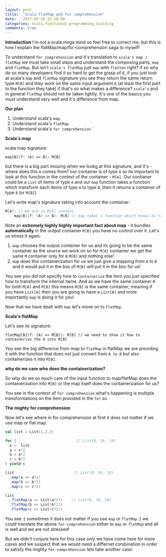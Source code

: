 ```yaml
---
layout: post
title:  "Scala flatMap and for comprehension"
date:   2017-05-24 22:18:00
categories: scala,functional-programming,scalding
comments: true
---
```

**Introduction**
I'm not a scala mega mind so feel free to correct me, but this is how I explain the flatMap/map/for-comprehension saga to myself!

To understand `for comprehension` and it's translation to `scala's map / flatMap` we must take small steps and understand the composing parts, `map` and `flatMap`.  But isn't `scala's flatMap` just `map` with `flatten` right? if so why do so many developers find it so hard to get the grasp of it, if you just look at scala's `map` and `flatMap` signature you see they return the same return type `M[B]` and they work on the same input argument `A` (at least the first part to the function they take) if that's so what makes a difference?  `scala's` and in general `flatMap` should not be taken lightly.  It's one of the basics you must understand very well and it's difference from map.

**Our plan**

1. Understand scala's `map`.
1. Understand scala's `flatMap`.
1. Understand scala's `for comprehension`.`

**Scala's map**

scala map signature:

`map[B](f: (A) => B): M[B]`

but there is a big part missing when we lookg at this signature, and it's - where does this `A` comes from? our container is of type `A` so its important to look at this function in the context of the container - `M[A]`.  Our contianer could be a `List` of items of type `A` and our `map` function takes a function which transform each items of type `A` to type `B`, then it returns a container of type `B` (or `M[B]`)

Let's write map's signature taking into account the container:

```scala
M[A]: // We are in M[A] context.
    map[B](f: (A) => B): M[B] // map takes a function which knows to transform A to B and then it bundles them in M[B]
```

Note an **extremely highly highly important fact about map** - it bundles **automatically** in the output container `M[B]` you have no control over it.  Let's us stress it again:

1. `map` chooses the output container for us and its going to be the same container as the source we work on so for `M[A]` container we get the same `M` container only for `B` `M[B]` and nothing else!
1. `map` does this containerization for us we just give a mapping from `A` to `B` and it would put it in the box of `M[B]` will put it in the box for us!

You see you did not specify how to `containerize` the item you just specified how to transform the internal items.  And as we have the same container `M` for both `M[A]` and `M[B]` this means `M[B]` is the same container, meaning if you have `List[A]` then you are going to have a `List[B]` and more importantly `map` is doing it for you!
 
Now that we have dealt with `map` let's move on to `flatMap`.

**Scala's flatMap**

Let's see its signature:

`flatMap[B](f: (A) => M[B]): M[B] // we need to show it how to containerize the A into M[B]`

You see the big difference from map to `flatMap` in flatMap we are providing it with the function that does not just convert from `A to B` but also containerizes it into `M[B]`.

**why do we care who does the containerization?**

So why do we so much care of the input function to map/flatMap does the containerization into `M[B]` or the map itself does the containerization for us?

You see in the context of `for comprehension` what's happening is multiple transformations on the item provided in the `for` so 

**The mighty for comprehension**

Now let's see where in for comprehension at first it does not matter if we use map or flat map.

```scala
val list = List(1,2,3)

for {                           // List(8, 16, 24)
  x <- list
  a = x*2
  b = a*2
  c = b*2
} yield c

list                           // List(8, 16, 24)
  .map(a => a*2)
  .map(b => b*2)
  .map(c => c*2)

list
  .flatMap(a => List(a*2))    // List(8, 16, 24)
  .flatMap(b => List(b*2))
  .flatMap(c => List(c*2))
```

You see :) sometimes it does not matter if you use `map` or `flatMap` :) we could translate the above `for-comprehension` either to `map` or `flatMap` and all is well and we are not stressed!

But we didn't conjure here for this case only we have come here for more cases and we suspect that we would need a differnet combination in order to satisfy the mighty `for-comprehension` lets take another case:



